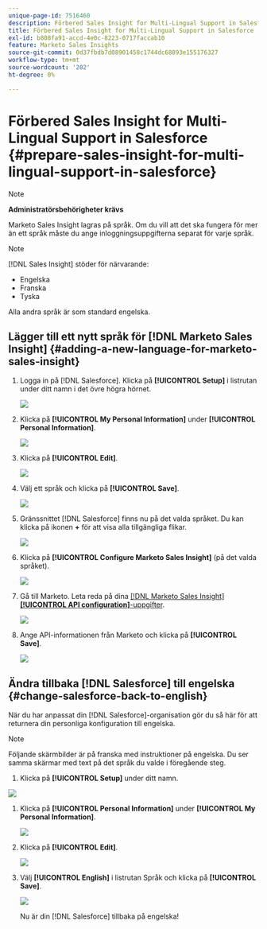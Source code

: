```yaml
---
unique-page-id: 7516460
description: Förbered Sales Insight for Multi-Lingual Support in Salesforce - Marketo Docs - Product Documentation
title: Förbered Sales Insight for Multi-Lingual Support in Salesforce
exl-id: b808fa91-accd-4e0c-8223-0717faccab10
feature: Marketo Sales Insights
source-git-commit: 0d37fbdb7d08901458c1744dc68893e155176327
workflow-type: tm+mt
source-wordcount: '202'
ht-degree: 0%

---
```


# Förbered Sales Insight for Multi-Lingual Support in Salesforce {#prepare-sales-insight-for-multi-lingual-support-in-salesforce}

>[!NOTE]
>
>**Administratörsbehörigheter krävs**

Marketo Sales Insight lagras på språk. Om du vill att det ska fungera för mer än ett språk måste du ange inloggningsuppgifterna separat för varje språk.

>[!NOTE]
>
>[!DNL Sales Insight] stöder för närvarande:
>
>* Engelska
>* Franska
>* Tyska
>
>Alla andra språk är som standard engelska.

## Lägger till ett nytt språk för [!DNL Marketo Sales Insight] {#adding-a-new-language-for-marketo-sales-insight}

1. Logga in på [!DNL Salesforce]. Klicka på **[!UICONTROL Setup]** i listrutan under ditt namn i det övre högra hörnet.

   ![](assets/image2015-7-6-16-3a5-3a6.png)

1. Klicka på **[!UICONTROL My Personal Information]** under **[!UICONTROL Personal Information]**.

   ![](assets/image2015-7-6-16-3a5-3a25.png)

1. Klicka på **[!UICONTROL Edit]**.

   ![](assets/image2015-7-6-16-3a5-3a38.png)

1. Välj ett språk och klicka på **[!UICONTROL Save]**.

   ![](assets/image2015-7-6-16-3a5-3a47.png)

1. Gränssnittet [!DNL Salesforce] finns nu på det valda språket. Du kan klicka på ikonen **+** för att visa alla tillgängliga flikar.

   ![](assets/image2015-7-6-16-3a6-3a10.png)

1. Klicka på **[!UICONTROL Configure Marketo Sales Insight]** (på det valda språket).

   ![](assets/image2015-7-6-16-3a7-3a15.png)

1. Gå till Marketo. Leta reda på dina [[!DNL Marketo Sales Insight] **[!UICONTROL API configuration]**-uppgifter](/help/marketo/product-docs/marketo-sales-insight/msi-for-salesforce/configuration/configure-marketo-sales-insight-in-salesforce-enterprise-unlimited.md#configure-marketo-sales-insight).

   ![](assets/image2015-7-6-16-3a41-3a2.png)

1. Ange API-informationen från Marketo och klicka på **[!UICONTROL Save]**.

   ![](assets/image2015-7-6-16-3a7-3a43.png)

## Ändra tillbaka [!DNL Salesforce] till engelska {#change-salesforce-back-to-english}

När du har anpassat din [!DNL Salesforce]-organisation gör du så här för att returnera din personliga konfiguration till engelska.

>[!NOTE]
>
>Följande skärmbilder är på franska med instruktioner på engelska.  Du ser samma skärmar med text på det språk du valde i föregående steg.

1. Klicka på **[!UICONTROL Setup]** under ditt namn.

![](assets/image2015-7-6-16-3a5-3a6.png)

1. Klicka på **[!UICONTROL Personal Information]** under **[!UICONTROL My Personal Information]**.

   ![](assets/image2015-7-6-16-3a8-3a3.png)

1. Klicka på **[!UICONTROL Edit]**.

   ![](assets/image2015-7-6-16-3a8-3a19.png)

1. Välj **[!UICONTROL English]** i listrutan Språk och klicka på **[!UICONTROL Save]**.

   ![](assets/image2015-7-6-16-3a8-3a31.png)

   Nu är din [!DNL Salesforce] tillbaka på engelska!

